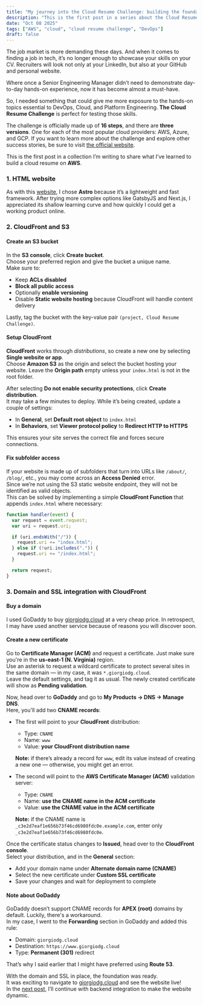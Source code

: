 ```yaml
---
title: "My journey into the Cloud Resume Challenge: building the foundation on AWS"
description: "This is the first post in a series about the Cloud Resume Challenge. Learn how to complete the initial steps using AWS, Astro, S3, and CloudFront to build and host your cloud personal website."
date: "Oct 08 2025"
tags: ["AWS", "cloud", "cloud resume challenge", "DevOps"]
draft: false
---
```


The job market is more demanding these days. And when it comes to finding a job in tech, it’s no longer enough to showcase your skills on your CV. Recruiters will look not only at your LinkedIn, but also at your GitHub and personal website.

Where once a Senior Engineering Manager didn’t need to demonstrate day-to-day hands-on experience, now it has become almost a must-have.

So, I needed something that could give me more exposure to the hands-on topics essential to DevOps, Cloud, and Platform Engineering. **The Cloud Resume Challenge** is perfect for testing those skills.

The challenge is officially made up of **16 steps**, and there are **three versions**. One for each of the most popular cloud providers: AWS, Azure, and GCP. If you want to learn more about the challenge and explore other success stories, be sure to visit <a href="https://cloudresumechallenge.dev/" target="_blank">the official website</a>.

This is the first post in a collection I’m writing to share what I’ve learned to build a cloud resume on **AWS**.

### 1. HTML website

As with this [website](/blog/welcome-to-my-new-website), I chose **Astro** because it’s a lightweight and fast framework. After trying more complex options like GatsbyJS and Next.js, I appreciated its shallow learning curve and how quickly I could get a working product online.

### 2. CloudFront and S3

#### Create an S3 bucket

In the **S3 console**, click **Create bucket**.  
Choose your preferred region and give the bucket a unique name.  
Make sure to:

- Keep **ACLs disabled**
- **Block all public access**
- Optionally **enable versioning**
- Disable **Static website hosting** because CloudFront will handle content delivery

Lastly, tag the bucket with the key-value pair `(project, Cloud Resume Challenge)`.

#### Setup CloudFront

**CloudFront** works through _distributions_, so create a new one by selecting **Single website or app**.  
Choose **Amazon S3** as the origin and select the bucket hosting your website. Leave the **Origin path** empty unless your `index.html` is not in the root folder.

After selecting **Do not enable security protections**, click **Create distribution**.  
It may take a few minutes to deploy. While it’s being created, update a couple of settings:

- In **General**, set **Default root object** to `index.html`
- In **Behaviors**, set **Viewer protocol policy** to **Redirect HTTP to HTTPS**

This ensures your site serves the correct file and forces secure connections.

#### Fix subfolder access

If your website is made up of subfolders that turn into URLs like `/about/`, `/blog/`, etc., you may come across an **Access Denied** error.  
Since we’re not using the S3 static website endpoint, they will not be identified as valid objects.  
This can be solved by implementing a simple **CloudFront Function** that appends `index.html` where necessary:

```js
function handler(event) {
  var request = event.request;
  var uri = request.uri;

  if (uri.endsWith("/")) {
    request.uri += "index.html";
  } else if (!uri.includes(".")) {
    request.uri += "/index.html";
  }

  return request;
}
```

### 3. Domain and SSL integration with CloudFront

#### Buy a domain

I used GoDaddy to buy <a href="https://www.giorgiodg.cloud" target="_blank">giorgiodg.cloud</a> at a very cheap price. In retrospect, I may have used another service because of reasons you will discover soon.

#### Create a new certificate

Go to **Certificate Manager (ACM)** and request a certificate. Just make sure you're in the **us-east-1 (N. Virginia)** region.  
Use an asterisk to request a wildcard certificate to protect several sites in the same domain — in my case, it was `*.giorgiodg.cloud`.  
Leave the default settings, and tag it as usual. The newly created certificate will show as **Pending validation**.

Now, head over to **GoDaddy** and go to **My Products → DNS → Manage DNS**.  
Here, you'll add two **CNAME records**:

- The first will point to your **CloudFront** distribution:
  - Type: `CNAME`
  - Name: `www`
  - Value: **your CloudFront distribution name**

  **Note:** if there’s already a record for `www`, edit its value instead of creating a new one — otherwise, you might get an error.

- The second will point to the **AWS Certificate Manager (ACM)** validation server:
  - Type: `CNAME`
  - Name: **use the CNAME name in the ACM certificate**
  - Value: **use the CNAME value in the ACM certificate**

  **Note:** if the CNAME name is `_c3e2d7eaf1e656b73f46cd6980fdc0e.example.com`, enter only `_c3e2d7eaf1e656b73f46cd6980fdc0e`.

Once the certificate status changes to **Issued**, head over to the **CloudFront console**.  
Select your distribution, and in the **General** section:

- Add your domain name under **Alternate domain name (CNAME)**
- Select the new certificate under **Custom SSL certificate**
- Save your changes and wait for deployment to complete

#### Note about GoDaddy

GoDaddy doesn’t support CNAME records for **APEX (root)** domains by default. Luckily, there's a workaround.  
In my case, I went to the **Forwarding** section in GoDaddy and added this rule:

- Domain: `giorgiodg.cloud`
- Destination: `https://www.giorgiodg.cloud`
- Type: **Permanent (301)** redirect

That’s why I said earlier that I might have preferred using **Route 53**.

With the domain and SSL in place, the foundation was ready.  
It was exciting to navigate to <a href="https://www.giorgiodg.cloud" target="_blank">giorgiodg.cloud</a> and see the website live!  
In the [next post](/blog/cloud-resume-challenge-website-dynamic), I’ll continue with backend integration to make the website dynamic.
